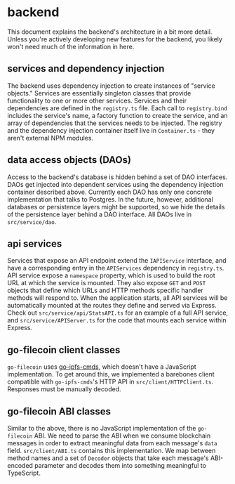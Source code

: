 # backend

This document explains the backend's architecture in a bit more detail. Unless you're actively developing new features for the backend, you likely won't need much of the information in here.

## services and dependency injection

The backend uses dependency injection to create instances of "service objects." Services are essentially singleton classes that provide functionality to one or more other services. Services and their dependencies are defined in the `registry.ts` file. Each call to `registry.bind` includes the service's name, a factory function to create the service, and an array of dependencies that the services needs to be injected. The registry and the dependency injection container itself live in `Container.ts` - they aren't external NPM modules.

## data access objects (DAOs)

Access to the backend's database is hidden behind a set of DAO interfaces. DAOs get injected into dependent services using the dependency injection container described above. Currently each DAO has only one concrete implementation that talks to Postgres. In the future, however, additional databases or persistence layers might be supported, so we hide the details of the persistence layer behind a DAO interface. All DAOs live in `src/service/dao`.

## api services

Services that expose an API endpoint extend the `IAPIService` interface, and have a corresponding entry in the `APIServices` dependency in `registry.ts`. API service expose a `namespace` property, which is used to build the root URL at which the service is mounted. They also expose `GET` and `POST` objects that define which URLs and HTTP methods specific handler methods will respond to. When the application starts, all API services will be automatically mounted at the routes they define and served via Express. Check out `src/service/api/StatsAPI.ts` for an example of a full API service, and `src/service/APIServer.ts` for the code that mounts each service within Express.

## go-filecoin client classes

`go-filecoin` uses [go-ipfs-cmds](https://github.com/ipfs/go-ipfs-cmds), which doesn't have a JavaScript implementation. To get around this, we implemented a barebones client compatible with `go-ipfs-cmds`'s HTTP API in `src/client/HTTPClient.ts`. Responses must be manually decoded.

## go-filecoin ABI classes

Similar to the above, there is no JavaScript implementation of the `go-filecoin` ABI. We need to parse the ABI when we consume blockchain messages in order to extract meaningful data from each message's `data` field. `src/client/ABI.ts` contains this implementation. We map between method names and a set of `Decoder` objects that take each message's ABI-encoded parameter and decodes them into something meaningful to TypeScript.